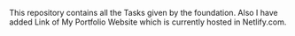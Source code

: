 This repository contains all the Tasks given by the foundation.
Also I have added Link of My Portfolio Website which is currently hosted in Netlify.com.
